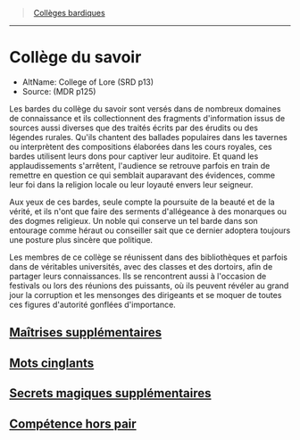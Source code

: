﻿---
!SubClassItem
Name: Collège du savoir
Source: (MDR p125)
AltName: College of Lore (SRD p13)
ParentClassId: hd_bard.md
Id: bard_knowledge_hd.md#collège-du-savoir
RootId: bard_knowledge_hd.md
ParentLink: bard_hd.md#collèges-bardiques
ParentName: Collèges bardiques
NameLevel: 1
Attributes: {}
---
>  [Collèges bardiques](hd_bard_colleges_bardiques.md)

---


# Collège du savoir

- AltName: College of Lore (SRD p13)
- Source: (MDR p125)

Les bardes du collège du savoir sont versés dans de nombreux domaines de connaissance et ils collectionnent des fragments d'information issus de sources aussi diverses que des traités écrits par des érudits ou des légendes rurales. Qu'ils chantent des ballades populaires dans les tavernes ou interprètent des compositions élaborées dans les cours royales, ces bardes utilisent leurs dons pour captiver leur auditoire. Et quand les applaudissements s'arrêtent, l'audience se retrouve parfois en train de remettre en question ce qui semblait auparavant des évidences, comme leur foi dans la religion locale ou leur loyauté envers leur seigneur.

Aux yeux de ces bardes, seule compte la poursuite de la beauté et de la vérité, et ils n'ont que faire des serments d'allégeance à des monarques ou des dogmes religieux. Un noble qui conserve un tel barde dans son entourage comme héraut ou conseiller sait que ce dernier adoptera toujours une posture plus sincère que politique.

Les membres de ce collège se réunissent dans des bibliothèques et parfois dans de véritables universités, avec des classes et des dortoirs, afin de partager leurs connaissances. Ils se rencontrent aussi à l'occasion de festivals ou lors des réunions des puissants, où ils peuvent révéler au grand jour la corruption et les mensonges des dirigeants et se moquer de toutes ces figures d'autorité gonflées d'importance.



## [Maîtrises supplémentaires](hd_bard_knowledge_maitrises_supplementaires.md)



## [Mots cinglants](hd_bard_knowledge_mots_cinglants.md)



## [Secrets magiques supplémentaires](hd_bard_knowledge_secrets_magiques_supplementaires.md)



## [Compétence hors pair](hd_bard_knowledge_competence_hors_pair.md)

